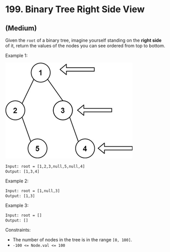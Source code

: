 # 199. Binary Tree Right Side View
## (Medium)

Given the `root` of a binary tree, imagine yourself standing on the **right side** of it, return the values of the nodes you can see ordered from top to bottom.

Example 1:

![alt text](image.png)

```
Input: root = [1,2,3,null,5,null,4]
Output: [1,3,4]
```

Example 2:

```
Input: root = [1,null,3]
Output: [1,3]
```

Example 3:

```
Input: root = []
Output: []
```

Constraints:

- The number of nodes in the tree is in the range `[0, 100]`.
- `-100 <= Node.val <= 100`